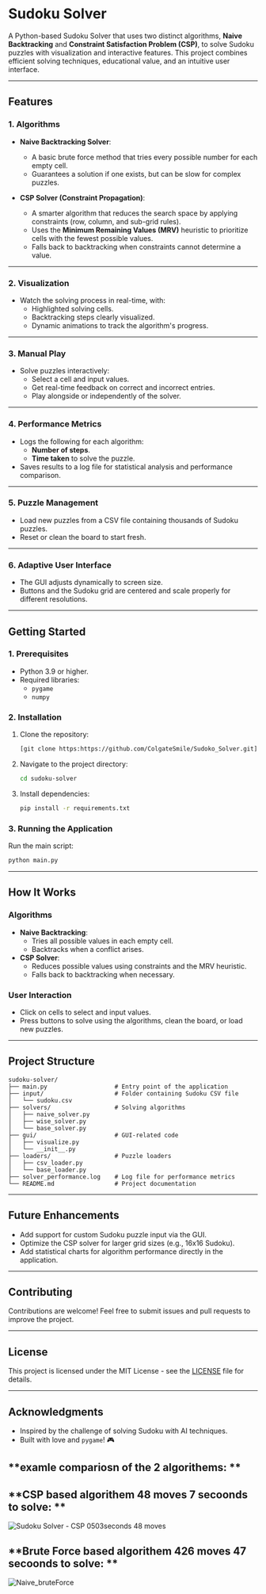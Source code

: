 
# Sudoku Solver

A Python-based Sudoku Solver that uses two distinct algorithms, **Naive Backtracking** and **Constraint Satisfaction Problem (CSP)**, to solve Sudoku puzzles with visualization and interactive features. This project combines efficient solving techniques, educational value, and an intuitive user interface.

---

## **Features**

### **1. Algorithms**
- **Naive Backtracking Solver**:
  - A basic brute force method that tries every possible number for each empty cell.
  - Guarantees a solution if one exists, but can be slow for complex puzzles.

- **CSP Solver (Constraint Propagation)**:
  - A smarter algorithm that reduces the search space by applying constraints (row, column, and sub-grid rules).
  - Uses the **Minimum Remaining Values (MRV)** heuristic to prioritize cells with the fewest possible values.
  - Falls back to backtracking when constraints cannot determine a value.

---

### **2. Visualization**
- Watch the solving process in real-time, with:
  - Highlighted solving cells.
  - Backtracking steps clearly visualized.
  - Dynamic animations to track the algorithm's progress.

---

### **3. Manual Play**
- Solve puzzles interactively:
  - Select a cell and input values.
  - Get real-time feedback on correct and incorrect entries.
  - Play alongside or independently of the solver.

---

### **4. Performance Metrics**
- Logs the following for each algorithm:
  - **Number of steps**.
  - **Time taken** to solve the puzzle.
- Saves results to a log file for statistical analysis and performance comparison.

---

### **5. Puzzle Management**
- Load new puzzles from a CSV file containing thousands of Sudoku puzzles.
- Reset or clean the board to start fresh.

---

### **6. Adaptive User Interface**
- The GUI adjusts dynamically to screen size.
- Buttons and the Sudoku grid are centered and scale properly for different resolutions.

---

## **Getting Started**

### **1. Prerequisites**
- Python 3.9 or higher.
- Required libraries:
  - `pygame`
  - `numpy`

### **2. Installation**
1. Clone the repository:
   ```bash
   [git clone https:https://github.com/ColgateSmile/Sudoko_Solver.git]
   ```
2. Navigate to the project directory:
   ```bash
   cd sudoku-solver
   ```
3. Install dependencies:
   ```bash
   pip install -r requirements.txt
   ```

### **3. Running the Application**
Run the main script:
```bash
python main.py
```

---

## **How It Works**

### **Algorithms**
- **Naive Backtracking**:
  - Tries all possible values in each empty cell.
  - Backtracks when a conflict arises.
- **CSP Solver**:
  - Reduces possible values using constraints and the MRV heuristic.
  - Falls back to backtracking when necessary.

### **User Interaction**
- Click on cells to select and input values.
- Press buttons to solve using the algorithms, clean the board, or load new puzzles.

---

## **Project Structure**
```
sudoku-solver/
├── main.py                   # Entry point of the application
├── input/                    # Folder containing Sudoku CSV file
│   └── sudoku.csv
├── solvers/                  # Solving algorithms
│   ├── naive_solver.py
│   ├── wise_solver.py
│   └── base_solver.py
├── gui/                      # GUI-related code
│   ├── visualize.py
│   └── __init__.py
├── loaders/                  # Puzzle loaders
│   ├── csv_loader.py
│   └── base_loader.py
├── solver_performance.log    # Log file for performance metrics
└── README.md                 # Project documentation
```

---

## **Future Enhancements**
- Add support for custom Sudoku puzzle input via the GUI.
- Optimize the CSP solver for larger grid sizes (e.g., 16x16 Sudoku).
- Add statistical charts for algorithm performance directly in the application.

---

## **Contributing**
Contributions are welcome! Feel free to submit issues and pull requests to improve the project.

---

## **License**
This project is licensed under the MIT License - see the [LICENSE](LICENSE) file for details.

---

## **Acknowledgments**
- Inspired by the challenge of solving Sudoku with AI techniques.
- Built with love and `pygame`! 🎮

## **examle compariosn of the 2 algorithems: **
## **CSP based algorithem 48 moves 7 secoonds to solve: **
![Sudoku Solver - CSP 0503seconds 48 moves](https://github.com/user-attachments/assets/c579add9-dd86-468f-89bf-1744df573e3e)

## **Brute Force based algorithem 426 moves 47 secoonds to solve: **
![Naive_bruteForce](https://github.com/user-attachments/assets/f52b1c73-f1bf-4ff1-9b52-6daa035e1883)
